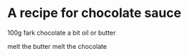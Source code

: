 # A recipe for chocolate sauce

100g fark chocolate
a bit oil or butter

melt the butter
melt the chocolate


